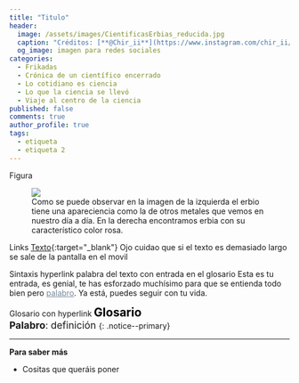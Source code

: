 ```yaml
---
title: "Titulo"
header:
  image: /assets/images/CientificasErbias_reducida.jpg
  caption: "Créditos: [**@Chir_ii**](https://www.instagram.com/chir_ii/?hl=en)"
  og_image: imagen para redes sociales
categories:
  - Frikadas
  - Crónica de un científico encerrado
  - Lo cotidiano es ciencia
  - Lo que la ciencia se llevó
  - Viaje al centro de la ciencia
published: false
comments: true
author_profile: true
tags:
  - etiqueta
  - etiqueta 2
--- 
```


Figura
<figure>
	<img src="{{ site.url }}{{ site.baseurl }}/assets/images/posts/2020-05-20-bienvenida-erbia/Er_OxEr.jpg"/>
	<figcaption> Como se puede observar en la imagen de la izquierda el erbio tiene una apareciencia como la de otros metales que vemos en nuestro día a día. En la derecha encontramos erbia con su característico color rosa.</figcaption>
</figure>

Links [Texto](URL){:target="_blank"}
Ojo cuidao que si el texto es demasiado largo se sale de la pantalla en el movil

Sintaxis hyperlink palabra del texto con entrada en el glosario
Esta es tu entrada, es genial, te has esforzado muchísimo para que se entienda todo bien pero <a style="color:lightslategray" href="https://link.a.tu.post/index.html#target">palabro</a>. Ya está, puedes seguir con tu vida. 
  
 Glosario con hyperlink
<span style="font-size:1.5em"><a id="target" style= "color:black"><b>Glosario</b></a></span>
&nbsp;   
<span style="font-size:1.25em">
**Palabro**: definición
</span>
{: .notice--primary}    

---
**Para saber más**

* Cositas que queráis poner
